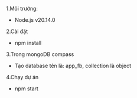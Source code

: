 1.Môi trường:
- Node.js v20.14.0

2.Cài đặt
- npm install
  
3.Trong mongoDB compass
- Tạo database tên là: app_fb, collection là object
  
4.Chạy dự án
- npm start
